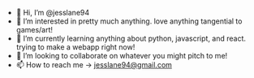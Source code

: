 - 👋 Hi, I’m @jesslane94
- 👀 I’m interested in pretty much anything. love anything tangential to games/art!
- 🌱 I’m currently learning anything about python, javascript, and react. trying to make a webapp right now!
- 💞️ I’m looking to collaborate on whatever you might pitch to me!
- 📫 How to reach me -> jesslane94@gmail.com

<!---
jesslane94/jesslane94 is a ✨ special ✨ repository because its `README.md` (this file) appears on your GitHub profile.
You can click the Preview link to take a look at your changes.
--->
